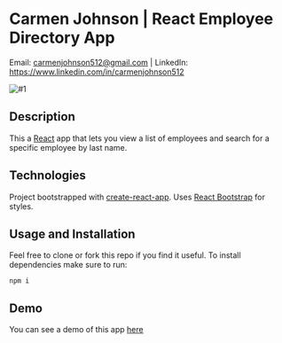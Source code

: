 # Carmen Johnson | React Employee Directory App

Email: carmenjohnson512@gmail.com | LinkedIn: https://www.linkedin.com/in/carmenjohnson512

![#1](https://github.com/carmenjohnson512/react-employee-directory/blob/master/react_EE_directory_gif.gif?raw=true)

## Description

This a [React](https://reactjs.org/) app that lets you view a list of employees and search for a specific employee by last name.
      

## Technologies

Project bootstrapped with [create-react-app](https://reactjs.org/docs/create-a-new-react-app.html#create-react-app). Uses 
[React Bootstrap](https://react-bootstrap.github.io/) for styles. 

## Usage and Installation

Feel free to clone or fork this repo if you find it useful. To install dependencies make sure to run:

```
npm i
```

## Demo

You can see a demo of this app [here](https://carmenjohnson512.github.io/react-employee-directory/)
